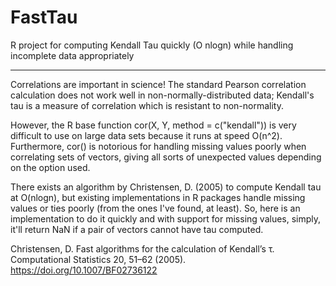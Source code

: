 # FastTau
R project for computing Kendall Tau quickly (O nlogn) while handling incomplete data appropriately

---
Correlations are important in science! The standard Pearson correlation calculation does not work well in non-normally-distributed data; Kendall's tau is a measure of correlation which is resistant to non-normality.

However, the R base function cor(X, Y, method = c("kendall")) is very difficult to use on large data sets because it runs at speed O(n^2). Furthermore, cor() is notorious for handling missing values poorly when correlating sets of vectors, giving all sorts of unexpected values depending on the option used.

There exists an algorithm by Christensen, D. (2005) to compute Kendall tau at O(nlogn), but existing implementations in R packages handle missing values or ties poorly (from the ones I've found, at least). So, here is an implementation to do it quickly and with support for missing values, simply, it'll return NaN if a pair of vectors cannot have tau computed.

Christensen, D. Fast algorithms for the calculation of Kendall’s τ. Computational Statistics 20, 51–62 (2005). https://doi.org/10.1007/BF02736122
